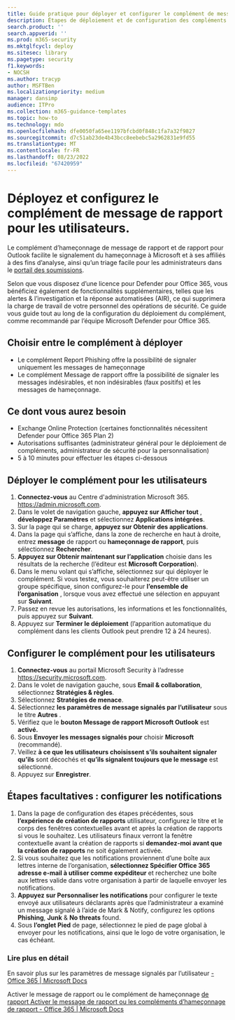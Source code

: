 ```yaml
---
title: Guide pratique pour déployer et configurer le complément de message de rapport
description: Étapes de déploiement et de configuration des compléments de création de rapports de hameçonnage de Microsoft destinés aux administrateurs de sécurité.
search.product: ''
search.appverid: ''
ms.prod: m365-security
ms.mktglfcycl: deploy
ms.sitesec: library
ms.pagetype: security
f1.keywords:
- NOCSH
ms.author: tracyp
author: MSFTBen
ms.localizationpriority: medium
manager: dansimp
audience: ITPro
ms.collection: m365-guidance-templates
ms.topic: how-to
ms.technology: mdo
ms.openlocfilehash: dfe0050fa65ee1197bfcbd0f848c1fa7a32f9827
ms.sourcegitcommit: d7c51ab23de4b43bcc8eebebc5a2962831e9fd55
ms.translationtype: MT
ms.contentlocale: fr-FR
ms.lasthandoff: 08/23/2022
ms.locfileid: "67420959"
---
```

# <a name="deploy-and-configure-the-report-message-add-in-to-users"></a>Déployez et configurez le complément de message de rapport pour les utilisateurs.

Le complément d’hameçonnage de message de rapport et de rapport pour Outlook facilite le signalement du hameçonnage à Microsoft et à ses affiliés à des fins d’analyse, ainsi qu’un triage facile pour les administrateurs dans le [portail des soumissions](https://security.microsoft.com/reportsubmission?viewid=user). 

Selon que vous disposez d’une licence pour Defender pour Office 365, vous bénéficiez également de fonctionnalités supplémentaires, telles que les alertes & l’investigation et la réponse automatisées (AIR), ce qui supprimera la charge de travail de votre personnel des opérations de sécurité. Ce guide vous guide tout au long de la configuration du déploiement du complément, comme recommandé par l’équipe Microsoft Defender pour Office 365.

## <a name="choose-between-which-add-in-to-deploy"></a>Choisir entre le complément à déployer

- Le complément Report Phishing offre la possibilité de signaler uniquement les messages de hameçonnage
- Le complément Message de rapport offre la possibilité de signaler les messages indésirables, et non indésirables (faux positifs) et les messages de hameçonnage.


## <a name="what-youll-need"></a>Ce dont vous aurez besoin

-   Exchange Online Protection (certaines fonctionnalités nécessitent Defender pour Office 365 Plan 2)
-   Autorisations suffisantes (administrateur général pour le déploiement de compléments, administrateur de sécurité pour la personnalisation)
- 5 à 10 minutes pour effectuer les étapes ci-dessous

## <a name="deploy-the-add-in-for-users"></a>Déployer le complément pour les utilisateurs

1.  **Connectez-vous** au Centre d'administration Microsoft 365.  https://admin.microsoft.com.
1.  Dans le volet de navigation gauche, **appuyez sur Afficher tout** , **développez Paramètres** et sélectionnez **Applications intégrées**.
1.  Sur la page qui se charge, **appuyez sur Obtenir des applications**.
1.  Dans la page qui s’affiche, dans la zone de recherche en haut à droite, entrez **message** de rapport ou **hameçonnage de rapport**, puis sélectionnez **Rechercher**.
1.  **Appuyez sur Obtenir maintenant sur l’application** choisie dans les résultats de la recherche (l’éditeur est **Microsoft Corporation**).
1.  Dans le menu volant qui s’affiche, sélectionnez sur qui déployer le complément. Si vous testez, vous souhaiterez peut-être utiliser un groupe spécifique, sinon configurez-le pour **l’ensemble de l’organisation** , lorsque vous avez effectué une sélection en appuyant sur **Suivant**.
1.  Passez en revue les autorisations, les informations et les fonctionnalités, puis appuyez sur **Suivant**.
1.  Appuyez sur **Terminer le déploiement** (l’apparition automatique du complément dans les clients Outlook peut prendre 12 à 24 heures).

## <a name="configure-the-add-in-for-users"></a>Configurer le complément pour les utilisateurs
1.  **Connectez-vous** au portail Microsoft Security à l’adresse https://security.microsoft.com.
2.  Dans le volet de navigation gauche, sous **Email & collaboration**, sélectionnez **Stratégies & règles**.
3.  Sélectionnez **Stratégies de menace**.
4.  Sélectionnez **les paramètres de message signalés par l’utilisateur** sous le titre **Autres** .
5.  Vérifiez que le **bouton Message de rapport Microsoft Outlook** est **activé.**
6.  Sous **Envoyer les messages signalés pour** choisir **Microsoft** (recommandé).
7.  Veillez **à ce que les utilisateurs choisissent s’ils souhaitent signaler qu’ils** sont décochés et **qu’ils signalent toujours que le message** est sélectionné.
8.  Appuyez sur **Enregistrer**.

## <a name="optional-steps--configure-notifications"></a>Étapes facultatives : configurer les notifications

1.  Dans la page de configuration des étapes précédentes, sous **l’expérience de création de rapports** utilisateur, configurez le titre et le corps des fenêtres contextuelles avant et après la création de rapports si vous le souhaitez. Les utilisateurs finaux verront la fenêtre contextuelle avant la création de rapports si **demandez-moi avant que la création de rapports** ne soit également activée.
2.  Si vous souhaitez que les notifications proviennent d’une boîte aux lettres interne de l’organisation, **sélectionnez Spécifier Office 365 adresse e-mail à utiliser comme expéditeur** et recherchez une boîte aux lettres valide dans votre organisation à partir de laquelle envoyer les notifications.
3.  **Appuyez sur Personnaliser les notifications** pour configurer le texte envoyé aux utilisateurs déclarants après que l’administrateur a examiné un message signalé à l’aide de Mark & Notify, configurez les options **Phishing**, **Junk** & **No threats** found.
4.  Sous **l’onglet Pied** de page, sélectionnez le pied de page global à envoyer pour les notifications, ainsi que le logo de votre organisation, le cas échéant.


### <a name="further-reading"></a>Lire plus en détail
En savoir plus sur les paramètres de message signalés par l’utilisateur [- Office 365 | Microsoft Docs](../user-submission.md)

Activer le message de rapport ou le complément de hameçonnage [de rapport Activer le message de rapport ou les compléments d’hameçonnage de rapport - Office 365 | Microsoft Docs](../enable-the-report-message-add-in.md)
